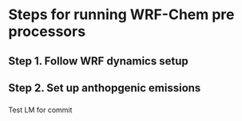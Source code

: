 # Steps for running WRF-Chem pre processors


## Step 1. Follow WRF dynamics setup

## Step 2.  Set up anthopgenic emissions

###
Test LM for commit

